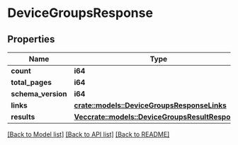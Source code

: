 # DeviceGroupsResponse

## Properties

Name | Type | Description | Notes
------------ | ------------- | ------------- | -------------
**count** | **i64** |  | 
**total_pages** | **i64** |  | 
**schema_version** | **i64** |  | 
**links** | [**crate::models::DeviceGroupsResponseLinks**](DeviceGroupsResponse_links.md) |  | 
**results** | [**Vec<crate::models::DeviceGroupsResultResponse>**](DeviceGroupsResultResponse.md) |  | 

[[Back to Model list]](../README.md#documentation-for-models) [[Back to API list]](../README.md#documentation-for-api-endpoints) [[Back to README]](../README.md)


